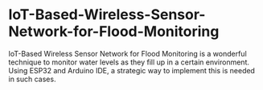 # IoT-Based-Wireless-Sensor-Network-for-Flood-Monitoring
IoT-Based Wireless Sensor Network for Flood Monitoring is a wonderful technique to monitor water levels as they fill up in a certain environment. Using ESP32 and Arduino IDE, a strategic way to implement this is needed in such cases.





